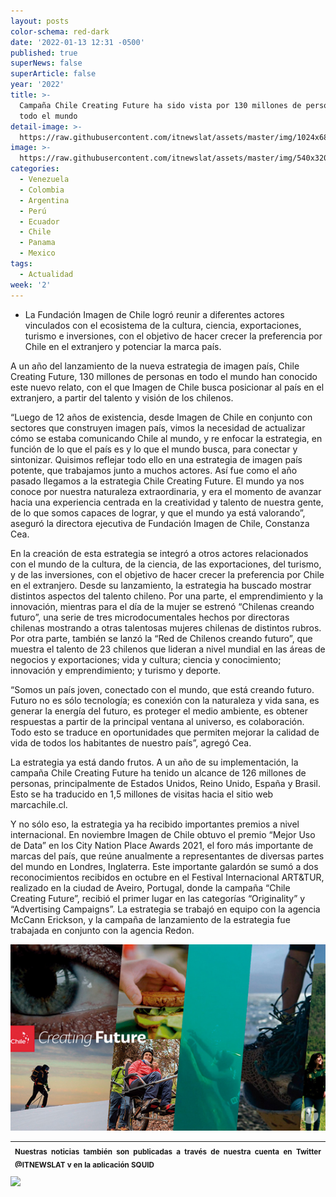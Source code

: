 ```yaml
---
layout: posts
color-schema: red-dark
date: '2022-01-13 12:31 -0500'
published: true
superNews: false
superArticle: false
year: '2022'
title: >-
  Campaña Chile Creating Future ha sido vista por 130 millones de personas en
  todo el mundo
detail-image: >-
  https://raw.githubusercontent.com/itnewslat/assets/master/img/1024x680/chile-creating-future-g.jpg
image: >-
  https://raw.githubusercontent.com/itnewslat/assets/master/img/540x320/chile-creating-future-p.jpg
categories:
  - Venezuela
  - Colombia
  - Argentina
  - Perú
  - Ecuador
  - Chile
  - Panama
  - Mexico
tags:
  - Actualidad
week: '2'
---
```

- La Fundación Imagen de Chile logró reunir a diferentes actores vinculados con el ecosistema de la cultura, ciencia, exportaciones, turismo e inversiones, con el objetivo de hacer crecer la preferencia por Chile en el extranjero y potenciar la marca país.

 
 A un año del lanzamiento de la nueva estrategia de imagen país, Chile Creating Future, 130 millones de personas en todo el mundo han conocido este nuevo relato, con el que Imagen de Chile busca posicionar al país en el extranjero, a partir del talento y visión de los chilenos.
 
“Luego de 12 años de existencia, desde Imagen de Chile en conjunto con sectores que construyen imagen país, vimos la necesidad de actualizar cómo se estaba comunicando Chile al mundo, y re enfocar la estrategia, en función de lo que el país es y lo que el mundo busca, para conectar y sintonizar. Quisimos reflejar todo ello en una estrategia de imagen país potente, que trabajamos junto a muchos actores. Así fue como el año pasado llegamos a la estrategia Chile Creating Future. El mundo ya nos conoce por nuestra naturaleza extraordinaria, y era el momento de avanzar hacia una experiencia centrada en la creatividad y talento de nuestra gente, de lo que somos capaces de lograr, y que el mundo ya está valorando”, aseguró la directora ejecutiva de Fundación Imagen de Chile, Constanza Cea.
 
En la creación de esta estrategia se integró a otros actores relacionados con el mundo de la cultura, de la ciencia, de las exportaciones, del turismo, y de las inversiones, con el objetivo de hacer crecer la preferencia por Chile en el extranjero. Desde su lanzamiento, la estrategia ha buscado mostrar distintos aspectos del talento chileno. Por una parte, el emprendimiento y la innovación, mientras para el día de la mujer se estrenó “Chilenas creando futuro”, una serie de tres microdocumentales hechos por directoras chilenas mostrando a otras talentosas mujeres chilenas de distintos rubros. Por otra parte, también se lanzó la “Red de Chilenos creando futuro”, que muestra el talento de 23 chilenos que lideran a nivel mundial en las áreas de negocios y exportaciones; vida y cultura; ciencia y conocimiento; innovación y emprendimiento; y turismo y deporte.
 
“Somos un país joven, conectado con el mundo, que está creando futuro. Futuro no es sólo tecnología; es conexión con la naturaleza y vida sana, es generar la energía del futuro, es proteger el medio ambiente, es obtener respuestas a partir de la principal ventana al universo, es colaboración. Todo esto se traduce en oportunidades que permiten mejorar la calidad de vida de todos los habitantes de nuestro país”, agregó Cea.
 
La estrategia ya está dando frutos. A un año de su implementación, la campaña Chile Creating Future ha tenido un alcance de 126 millones de personas, principalmente de Estados Unidos, Reino Unido, España y Brasil. Esto se ha traducido en 1,5 millones de visitas hacia el sitio web marcachile.cl.
 
Y no sólo eso, la estrategia ya ha recibido importantes premios a nivel internacional. En noviembre Imagen de Chile obtuvo el premio “Mejor Uso de Data” en los City Nation Place Awards 2021, el foro más importante de marcas del país, que reúne anualmente a representantes de diversas partes del mundo en Londres, Inglaterra. Este importante galardón se sumó a dos reconocimientos recibidos en octubre en el Festival Internacional ART&TUR, realizado en la ciudad de Aveiro, Portugal, donde la campaña “Chile Creating Future”, recibió el primer lugar en las categorías “Originality” y “Advertising Campaigns”.
La estrategia se trabajó en equipo con la agencia McCann Erickson, y la campaña de lanzamiento de la estrategia fue trabajada en conjunto con la agencia Redon.

![](https://raw.githubusercontent.com/itnewslat/assets/master/img/540x320/chile-creating-future-p.jpg)

<table style="height: 42px;" width="569">
<tbody>
<tr>
<td style="text-align: justify;"><sub><strong>Nuestras noticias también son publicadas a través de nuestra cuenta en Twitter <a href="https://twitter.com/itnewslat?lang=es">@ITNEWSLAT</a> y en la aplicación <a href="https://squidapp.co/en/">SQUID</a></strong></sub></td>
</tr>
</tbody>
</table>

<img src="https://tracker.metricool.com/c3po.jpg?hash=56f88a41e39ab42c063cc51676587a04"/>